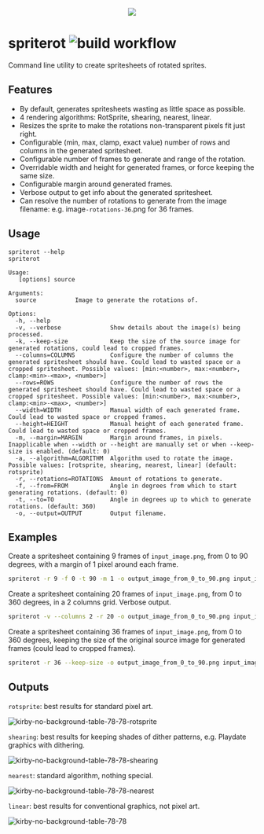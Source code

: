 <p align="center">
  <img src="https://user-images.githubusercontent.com/19392104/217358543-1a589bea-9cf0-4922-9b2b-aae28e617820.png">
</p>

# spriterot ![build workflow](https://github.com/samdze/spriterot/actions/workflows/build.yml/badge.svg)
Command line utility to create spritesheets of rotated sprites.

## Features
- By default, generates spritesheets wasting as little space as possible.
- 4 rendering algorithms: RotSprite, shearing, nearest, linear.
- Resizes the sprite to make the rotations non-transparent pixels fit just right.
- Configurable (min, max, clamp, exact value) number of rows and columns in the generated spritesheet.
- Configurable number of frames to generate and range of the rotation.
- Overridable width and height for generated frames, or force keeping the same size.
- Configurable margin around generated frames.
- Verbose output to get info about the generated spritesheet.
- Can resolve the number of rotations to generate from the image filename: e.g. image`-rotations-36`.png for 36 frames.

## Usage
```
spriterot --help                                                        
spriterot

Usage:
   [options] source

Arguments:
  source           Image to generate the rotations of.

Options:
  -h, --help
  -v, --verbose              Show details about the image(s) being processed.
  -k, --keep-size            Keep the size of the source image for generated rotations, could lead to cropped frames.
  --columns=COLUMNS          Configure the number of columns the generated spritesheet should have. Could lead to wasted space or a cropped spritesheet. Possible values: [min:<number>, max:<number>, clamp:<min>-<max>, <number>]
  --rows=ROWS                Configure the number of rows the generated spritesheet should have. Could lead to wasted space or a cropped spritesheet. Possible values: [min:<number>, max:<number>, clamp:<min>-<max>, <number>]
  --width=WIDTH              Manual width of each generated frame. Could lead to wasted space or cropped frames.
  --height=HEIGHT            Manual height of each generated frame. Could lead to wasted space or cropped frames.
  -m, --margin=MARGIN        Margin around frames, in pixels. Inapplicable when --width or --height are manually set or when --keep-size is enabled. (default: 0)
  -a, --algorithm=ALGORITHM  Algorithm used to rotate the image. Possible values: [rotsprite, shearing, nearest, linear] (default: rotsprite)
  -r, --rotations=ROTATIONS  Amount of rotations to generate.
  -f, --from=FROM            Angle in degrees from which to start generating rotations. (default: 0)
  -t, --to=TO                Angle in degrees up to which to generate rotations. (default: 360)
  -o, --output=OUTPUT        Output filename.
```

## Examples

Create a spritesheet containing 9 frames of `input_image.png`, from 0 to 90 degrees, with a margin of 1 pixel around each frame.
```bash
spriterot -r 9 -f 0 -t 90 -m 1 -o output_image_from_0_to_90.png input_image.png
```


Create a spritesheet containing 20 frames of `input_image.png`, from 0 to 360 degrees, in a 2 columns grid. Verbose output.
```bash
spriterot -v --columns 2 -r 20 -o output_image_from_0_to_90.png input_image.png
```


Create a spritesheet containing 36 frames of `input_image.png`, from 0 to 360 degrees, keeping the size of the original source image for generated frames (could lead to cropped frames).
```bash
spriterot -r 36 --keep-size -o output_image_from_0_to_90.png input_image.png
```

## Outputs

`rotsprite`: best results for standard pixel art.

![kirby-no-background-table-78-78-rotsprite](https://user-images.githubusercontent.com/19392104/217350096-ef44d493-9c46-4679-8261-d459a098d93d.png)

`shearing`: best results for keeping shades of dither patterns, e.g. Playdate graphics with dithering.

![kirby-no-background-table-78-78-shearing](https://user-images.githubusercontent.com/19392104/217350302-6e57b1df-99ea-4622-98a6-e6de48fbac5a.png)

`nearest`: standard algorithm, nothing special.

![kirby-no-background-table-78-78-nearest](https://user-images.githubusercontent.com/19392104/217350372-274bf2ec-2b1c-45c2-a91f-e67dfc884890.png)

`linear`: best results for conventional graphics, not pixel art. 

![kirby-no-background-table-78-78](https://user-images.githubusercontent.com/19392104/217350403-22f86bd7-24a0-4af2-8d9b-9c14104f8d39.png)
